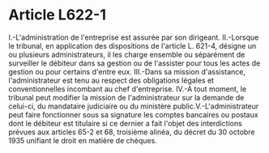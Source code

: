 # Article L622-1

I.-L'administration de l'entreprise est assurée par son dirigeant. II.-Lorsque le tribunal, en application des dispositions de l'article L. 621-4, désigne un ou plusieurs administrateurs, il les charge ensemble ou séparément de surveiller le débiteur dans sa gestion ou de l'assister pour tous les actes de gestion ou pour certains d'entre eux. III.-Dans sa mission d'assistance, l'administrateur est tenu au respect des obligations légales et conventionnelles incombant au chef d'entreprise. IV.-A tout moment, le tribunal peut modifier la mission de l'administrateur sur la demande de celui-ci, du mandataire judiciaire ou du ministère public.V.-L'administrateur peut faire fonctionner sous sa signature les comptes bancaires ou postaux dont le débiteur est titulaire si ce dernier a fait l'objet des interdictions prévues aux articles 65-2 et 68, troisième alinéa, du décret du 30 octobre 1935 unifiant le droit en matière de chèques.
